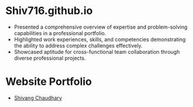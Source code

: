 # Shiv716.github.io
- Presented a comprehensive overview of expertise and problem-solving capabilities in a professional portfolio.
- Highlighted work experiences, skills, and competencies demonstrating the ability to address complex challenges effectively.
- Showcased aptitude for cross-functional team collaboration through diverse professional projects.

# Website Portfolio
- [Shivang Chaudhary](https://shiv716.github.io/)

